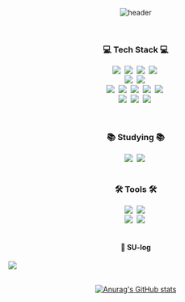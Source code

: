 <div align="center">


![header](https://capsule-render.vercel.app/api?type=wave&color=97DBAE&text=Sumin%20Kim&fontAlign=50&fontAlignY=70&fontSize=90)



<br/>  


<h3 align="center">💻 Tech Stack 💻</h3>
<p align="center">
  <img src = "https://img.shields.io/badge/react_native-%2320232a.svg?style=for-the-badge&logo=react&logoColor=%2361DAFB"/>&nbsp
  <img src = "https://img.shields.io/badge/dart-%230175C2.svg?style=for-the-badge&logo=dart&logoColor=white"/>&nbsp
  <img src="https://img.shields.io/badge/html5-E34F26.svg?style=for-the-badge&logo=html5&logoColor=white" />&nbsp
  <img src = "https://img.shields.io/badge/css3-%231572B6.svg?style=for-the-badge&logo=css3&logoColor=white"/>&nbsp
  <br/> 
  <img src="https://img.shields.io/badge/JAVA-007396?style=for-the-badge&logo=java&logoColor=white"/>&nbsp  
  <img src="https://img.shields.io/badge/c++-00599C?style=for-the-badge&logo=c%2B%2B&logoColor=white"/>&nbsp 
  <br/> 
  <img src="https://img.shields.io/badge/python-3670A0?style=for-the-badge&logo=python&logoColor=ffdd54" />&nbsp
  <img src="https://img.shields.io/badge/tensorflow-FF6F00?style=for-the-badge&logo=tensorflow&logoColor=white"/>&nbsp
  <img src="https://img.shields.io/badge/pandas-150458.svg?style=for-the-badge&logo=pandas&logoColor=white" />&nbsp
  <img src="https://img.shields.io/badge/numpy-4d77cf.svg?style=for-the-badge&logo=numpy&logoColor=white" />&nbsp
  <img src="https://img.shields.io/badge/Matplotlib-11557c.svg?style=for-the-badge&logo=Matplotlib&logoColor=white" />&nbsp
  <br/> 
  <img src="https://img.shields.io/badge/firebase-FFCA28?style=for-the-badge&logo=firebase&logoColor=white" />&nbsp
  <img src="https://img.shields.io/badge/Flutter-%2302569B.svg?style=for-the-badge&logo=Flutter&logoColor=white" />&nbsp
  <img src="https://img.shields.io/badge/Andoid Studio-3DDC84?style=for-the-badge&logo=android studio&logoColor=white" />&nbsp

</div>
  <br/> 
<h3 align="center">📚 Studying 📚</h3>
<div align="center">
  <img src="https://img.shields.io/badge/react-20232a.svg?style=for-the-badge&logo=react&logoColor=61DAFB" />&nbsp
  <img src="https://img.shields.io/badge/javascript-F7DF1E.svg?style=for-the-badge&logo=javascript&logoColor=20232a" />&nbsp
</div>
  <br/> 
<h3 align="center">🛠 Tools 🛠</h3>
<div align="center">
  <img src="https://img.shields.io/badge/github-181717.svg?style=for-the-badge&logo=github&logoColor=white" />&nbsp
  <img src="https://img.shields.io/badge/Notion-F3F3F3.svg?style=for-the-badge&logo=notion&logoColor=black" />&nbsp
  <br/> 
  <img src="https://img.shields.io/badge/figma-%23F24E1E.svg?style=for-the-badge&logo=figma&logoColor=white"/>&nbsp
  <img src="https://img.shields.io/badge/slack-4A154B.svg?style=for-the-badge&logo=slack&logoColor=white"/>&nbsp

</div>

<br>

 <div align="center">
   
#### 🐬 SU-log
<div style="display:flex; flex-direction:row;">
     <a href="https://dduxmin.tistory.com">
        <img src="https://img.shields.io/badge/Tistory-000000?style=for-the-badge&logo=Tistory&logoColor=white"> 
    </a>
 
</div><br>

<div align="center">

[![Anurag's GitHub stats](https://github-readme-stats.vercel.app/api?username=Sumin0411)](https://github.com/anuraghazra/github-readme-stats)




</div>
